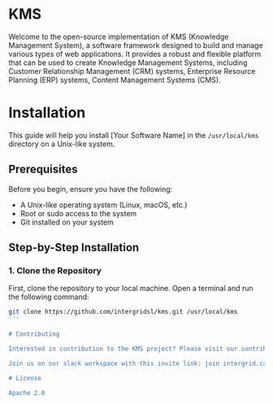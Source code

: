 # KMS

Welcome to the open-source implementation of KMS (Knowledge Management System), a software framework designed to build and manage various types of web applications. It provides a robust and flexible platform that can be used to create Knowledge Management Systems, including Customer Relationship Management (CRM) systems, Enterprise Resource Planning (ERP) systems, Content Management Systems (CMS).

# Installation

This guide will help you install [Your Software Name] in the `/usr/local/kms` directory on a Unix-like system.

## Prerequisites

Before you begin, ensure you have the following:

- A Unix-like operating system (Linux, macOS, etc.)
- Root or sudo access to the system
- Git installed on your system

## Step-by-Step Installation

### 1. Clone the Repository

First, clone the repository to your local machine. Open a terminal and run the following command:

```bash
git clone https://github.com/intergridsl/kms.git /usr/local/kms
'''

# Contributing

Interested in contribution to the KMS project? Please visit our contribution guide for more information about how you can do so.

Join us on our slack workspace with this invite link: join intergrid.cat

# License

Apache 2.0
